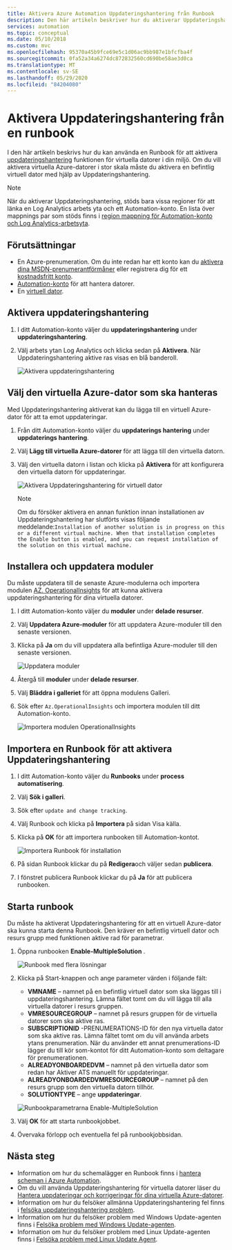 ```yaml
---
title: Aktivera Azure Automation Uppdateringshantering från Runbook
description: Den här artikeln beskriver hur du aktiverar Uppdateringshantering från en Runbook.
services: automation
ms.topic: conceptual
ms.date: 05/10/2018
ms.custom: mvc
ms.openlocfilehash: 95370a45b9fce69e5c1d06ac9bb987e1bfcfba4f
ms.sourcegitcommit: 0fa52a34a6274dc872832560cd690be58ae3d0ca
ms.translationtype: MT
ms.contentlocale: sv-SE
ms.lasthandoff: 05/29/2020
ms.locfileid: "84204080"
---
```

# <a name="enable-update-management-from-a-runbook"></a>Aktivera Uppdateringshantering från en runbook

I den här artikeln beskrivs hur du kan använda en Runbook för att aktivera [uppdateringshantering](automation-update-management.md) funktionen för virtuella datorer i din miljö. Om du vill aktivera virtuella Azure-datorer i stor skala måste du aktivera en befintlig virtuell dator med hjälp av Uppdateringshantering. 

> [!NOTE]
> När du aktiverar Uppdateringshantering, stöds bara vissa regioner för att länka en Log Analytics arbets yta och ett Automation-konto. En lista över mappnings par som stöds finns i [region mappning för Automation-konto och Log Analytics-arbetsyta](how-to/region-mappings.md).

## <a name="prerequisites"></a>Förutsättningar

* En Azure-prenumeration. Om du inte redan har ett konto kan du [aktivera dina MSDN-prenumerantförmåner](https://azure.microsoft.com/pricing/member-offers/msdn-benefits-details/) eller registrera dig för ett [kostnadsfritt konto](https://azure.microsoft.com/free/?WT.mc_id=A261C142F).
* [Automation-konto](automation-offering-get-started.md) för att hantera datorer.
* En [virtuell dator](../virtual-machines/windows/quick-create-portal.md).

## <a name="enable-update-management"></a>Aktivera uppdateringshantering

1. I ditt Automation-konto väljer du **uppdateringshantering** under **uppdateringshantering**.

2. Välj arbets ytan Log Analytics och klicka sedan på **Aktivera**. När Uppdateringshantering aktive ras visas en blå banderoll. 

    ![Aktivera uppdateringshantering](media/automation-onboard-solutions/update-onboard.png)

## <a name="select-azure-vm-to-manage"></a>Välj den virtuella Azure-dator som ska hanteras

Med Uppdateringshantering aktiverat kan du lägga till en virtuell Azure-dator för att ta emot uppdateringar.

1. Från ditt Automation-konto väljer du **uppdaterings hantering** under **uppdaterings hantering**.

2. Välj **Lägg till virtuella Azure-datorer** för att lägga till den virtuella datorn.

3. Välj den virtuella datorn i listan och klicka på **Aktivera** för att konfigurera den virtuella datorn för uppdateringar. 

   ![Aktivera Uppdateringshantering för virtuell dator](media/automation-onboard-solutions/enable-update.png)

    > [!NOTE]
    > Om du försöker aktivera en annan funktion innan installationen av Uppdateringshantering har slutförts visas följande meddelande:`Installation of another solution is in progress on this or a different virtual machine. When that installation completes the Enable button is enabled, and you can request installation of the solution on this virtual machine.`

## <a name="install-and-update-modules"></a>Installera och uppdatera moduler

Du måste uppdatera till de senaste Azure-modulerna och importera modulen [AZ. OperationalInsights](https://docs.microsoft.com/powershell/module/az.operationalinsights/?view=azps-3.7.0) för att kunna aktivera uppdateringshantering för dina virtuella datorer.

1. I ditt Automation-konto väljer du **moduler** under **delade resurser**. 
2. Välj **Uppdatera Azure-moduler** för att uppdatera Azure-moduler till den senaste versionen. 
3. Klicka på **Ja** om du vill uppdatera alla befintliga Azure-moduler till den senaste versionen.

    ![Uppdatera moduler](media/automation-onboard-solutions/update-modules.png)

4. Återgå till **moduler** under **delade resurser**. 
5. Välj **Bläddra i galleriet** för att öppna modulens Galleri. 
6. Sök efter `Az.OperationalInsights` och importera modulen till ditt Automation-konto.

    ![Importera modulen OperationalInsights](media/automation-onboard-solutions/import-operational-insights-module.png)

## <a name="import-a-runbook-to-enable-update-management"></a>Importera en Runbook för att aktivera Uppdateringshantering

1. I ditt Automation-konto väljer du **Runbooks** under **process automatisering**.
2. Välj **Sök i galleri**.
3. Sök efter `update and change tracking`.
4. Välj Runbook och klicka på **Importera** på sidan Visa källa. 
5. Klicka på **OK** för att importera runbooken till Automation-kontot.

   ![Importera Runbook för installation](media/automation-onboard-solutions/import-from-gallery.png)

6. På sidan Runbook klickar du på **Redigera**och väljer sedan **publicera**. 
7. I fönstret publicera Runbook klickar du på **Ja** för att publicera runbooken.

## <a name="start-the-runbook"></a>Starta runbook

Du måste ha aktiverat Uppdateringshantering för att en virtuell Azure-dator ska kunna starta denna Runbook. Den kräver en befintlig virtuell dator och resurs grupp med funktionen aktive rad för parametrar.

1. Öppna runbooken **Enable-MultipleSolution** .

   ![Runbook med flera lösningar](media/automation-onboard-solutions/runbook-overview.png)

2. Klicka på Start-knappen och ange parameter värden i följande fält:

   * **VMNAME** – namnet på en befintlig virtuell dator som ska läggas till i uppdateringshantering. Lämna fältet tomt om du vill lägga till alla virtuella datorer i resurs gruppen.
   * **VMRESOURCEGROUP** – namnet på resurs gruppen för de virtuella datorer som ska aktive ras.
   * **SUBSCRIPTIONID** -PRENUMERATIONS-ID för den nya virtuella dator som ska aktive ras. Lämna fältet tomt om du vill använda arbets ytans prenumeration. När du använder ett annat prenumerations-ID lägger du till kör som-kontot för ditt Automation-konto som deltagare för prenumerationen.
   * **ALREADYONBOARDEDVM** – namnet på den virtuella dator som redan har Aktiver ATS manuellt för uppdateringar.
   * **ALREADYONBOARDEDVMRESOURCEGROUP** – namnet på den resurs grupp som den virtuella datorn tillhör.
   * **SOLUTIONTYPE** – ange **uppdateringar**.

   ![Runbookparametrarna Enable-MultipleSolution](media/automation-onboard-solutions/runbook-parameters.png)

3. Välj **OK** för att starta runbookjobbet.
4. Övervaka förlopp och eventuella fel på runbookjobbsidan.

## <a name="next-steps"></a>Nästa steg

* Information om hur du schemalägger en Runbook finns i [hantera scheman i Azure Automation](shared-resources/schedules.md).
* Om du vill använda Uppdateringshantering för virtuella datorer läser du [Hantera uppdateringar och korrigeringar för dina virtuella Azure-datorer](automation-tutorial-update-management.md).
* Information om hur du felsöker allmänna Uppdateringshantering fel finns i [felsöka uppdateringshantering problem](troubleshoot/update-management.md).
* Information om hur du felsöker problem med Windows Update-agenten finns i [Felsöka problem med Windows Update-agenten](troubleshoot/update-agent-issues.md).
* Information om hur du felsöker problem med Linux Update-agenten finns i [Felsöka problem med Linux Update Agent](troubleshoot/update-agent-issues-linux.md).